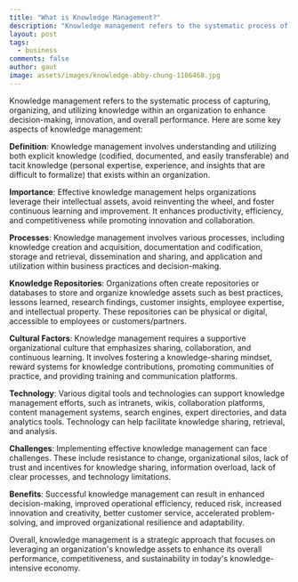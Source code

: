 ```yaml
---
title: "What is Knowledge Management?"
description: "Knowledge management refers to the systematic process of capturing, organizing, and utilizing knowledge within an organization to enhance decision-making, innovation, and overall performance."
layout: post
tags: 
  - business
comments: false
author: gaut
image: assets/images/knowledge-abby-chung-1106468.jpg
---
```


Knowledge management refers to the systematic process of capturing, organizing, and utilizing knowledge within an organization to enhance decision-making, innovation, and overall performance. Here are some key aspects of knowledge management:

**Definition**: Knowledge management involves understanding and utilizing both explicit knowledge (codified, documented, and easily transferable) and tacit knowledge (personal expertise, experience, and insights that are difficult to formalize) that exists within an organization.

**Importance**: Effective knowledge management helps organizations leverage their intellectual assets, avoid reinventing the wheel, and foster continuous learning and improvement. It enhances productivity, efficiency, and competitiveness while promoting innovation and collaboration.

**Processes**: Knowledge management involves various processes, including knowledge creation and acquisition, documentation and codification, storage and retrieval, dissemination and sharing, and application and utilization within business practices and decision-making.

**Knowledge Repositories**: Organizations often create repositories or databases to store and organize knowledge assets such as best practices, lessons learned, research findings, customer insights, employee expertise, and intellectual property. These repositories can be physical or digital, accessible to employees or customers/partners.

**Cultural Factors**: Knowledge management requires a supportive organizational culture that emphasizes sharing, collaboration, and continuous learning. It involves fostering a knowledge-sharing mindset, reward systems for knowledge contributions, promoting communities of practice, and providing training and communication platforms.

**Technology**: Various digital tools and technologies can support knowledge management efforts, such as intranets, wikis, collaboration platforms, content management systems, search engines, expert directories, and data analytics tools. Technology can help facilitate knowledge sharing, retrieval, and analysis.

**Challenges**: Implementing effective knowledge management can face challenges. These include resistance to change, organizational silos, lack of trust and incentives for knowledge sharing, information overload, lack of clear processes, and technology limitations.

**Benefits**: Successful knowledge management can result in enhanced decision-making, improved operational efficiency, reduced risk, increased innovation and creativity, better customer service, accelerated problem-solving, and improved organizational resilience and adaptability.

Overall, knowledge management is a strategic approach that focuses on leveraging an organization's knowledge assets to enhance its overall performance, competitiveness, and sustainability in today's knowledge-intensive economy.